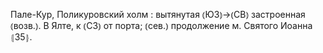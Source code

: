 ---
---

Пале-Кур, Поликуровский холм
: вытянутая ⦅ЮЗ⦆→⦅СВ⦆ застроенная ⦅возв.⦆. В Ялте, к ⦅СЗ⦆ от порта; ⦅сев.⦆ продолжение м. Святого Иоанна ⦃З5⦄.
